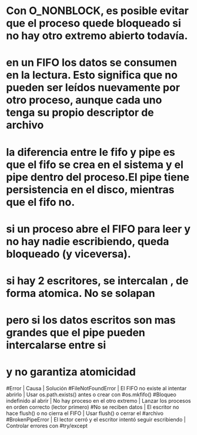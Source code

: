 # Con O_NONBLOCK, es posible evitar que el proceso quede bloqueado si no hay otro extremo abierto todavía.

# en un FIFO los datos se consumen en la lectura. Esto significa que no pueden ser leídos nuevamente por otro proceso, aunque cada uno tenga su propio descriptor de archivo
# la diferencia entre le fifo y pipe es que el fifo se crea en el sistema y el pipe dentro del proceso.El pipe tiene persistencia en el disco, mientras que el fifo no.
# si un proceso abre el FIFO para leer y no hay nadie escribiendo, queda bloqueado (y viceversa).
# si hay 2 escritores, se intercalan , de forma atomica. No se solapan
# pero si los datos escritos son mas grandes que el pipe pueden intercalarse entre si 
# y no garantiza atomicidad
#Error | Causa | Solución
#FileNotFoundError | El FIFO no existe al intentar abrirlo | Usar os.path.exists() antes o crear con #os.mkfifo()
#Bloqueo indefinido al abrir | No hay proceso en el otro extremo | Lanzar los procesos en orden correcto (lector primero)
#No se reciben datos | El escritor no hace flush() o no cierra el FIFO | Usar flush() o cerrar el #archivo
#BrokenPipeError | El lector cerró y el escritor intentó seguir escribiendo | Controlar errores con #try/except